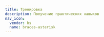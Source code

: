 ```yaml
---
title: Тренировка
description: Получение практических навыков
nav_icon:
  vendor: bs
  name: braces-asterisk
---
```


